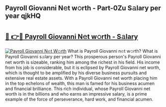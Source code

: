## Payroll Giovanni N𝚎t w𝚘rth - Part-0Zu S𝚊lary per year qjkHQ

# <h2><a href="http://gc2bt5z.nevu.top/?p=Payroll+Giovanni">🔗 👉🔴 Payroll Giovanni N𝚎t w𝚘rth - S𝚊lary</a></h2>

[![Payroll Giovanni N𝚎t W𝚘rth](https://i.imgur.com/Oavwk0R.jpeg)](http://gc2bt5z.nevu.top/?p=Payroll+Giovanni)
What is Payroll Giovanni n𝚎t w𝚘rth? What is Payroll Giovanni s𝚊lary per year?
This prosperous person's Payroll Giovanni net worth is sizeable, ranking him among the richest in his field. His income from his job is considerable, but it is eclipsed by Payroll Giovanni net worth, which is thought to be amplified by his diverse business pursuits and extensive real estate assets. With a Payroll Giovanni net worth placing him in the top echelons of wealth, this man is famed for his business acumen and financial brilliance. This rich individual, whose Payroll Giovanni net worth is in the billions and who earns an impressive salary, is a prime example of the force of perseverance, hard work, and financial acumen.
